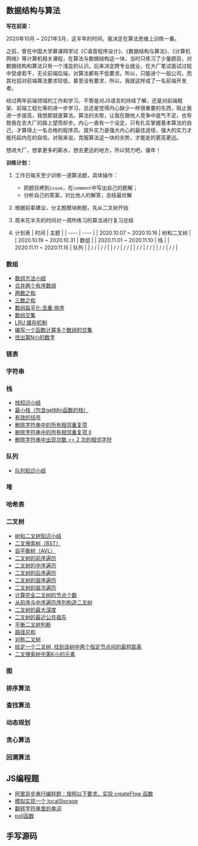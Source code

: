 ## 数据结构与算法

<strong>写在前面：</strong>

2020年10月 ~ 2021年3月，这半年的时间，我决定在算法思维上训练一番。

之前，曾在中国大学慕课网学过《C语音程序设计》、《数据结构与算法》、《计算机网络》等计算机相关课程，在算法与数据结构这一块，当时只练习了少量题目，对数据结构和算法只有一个浅显的认识。后来决定跨专业就业，在大厂笔试面试过程中受虐若干，无论前端后端，对算法都有不低要求。所以，只能进个一般公司，而其社招对前端算法要求较低，甚至没有要求，所以，我就这样成了一名前端开发者。

经过两年前端领域的工作和学习，不管是对JS语言的持续了解，还是对前端框架、前端工程化等的进一步学习，总还是觉得内心缺少一样很重要的东西，阻止我进一步提高，我想那就是算法。算法的劣势，让我在跟他人竞争中底气不足，也导致我在去大厂的路上望而却步。内心一直有一个设定，只有扎实掌握基本算法的自己，才算得上一名合格的程序员。提升实力是强大内心的最佳途径，强大的实力才能托起内在的自信。对我来说，克服算法这一块的劣势，才能走的更高更远。

想进大厂，想拿更多的薪水，想去更远的地方，所以努力吧，骚年！

<strong>训练计划：</strong>

1. 工作日每天至少训练一道算法题，具体操作：
    - 把题目拷到`issue`，在`comment`中写出自己的题解；
    - 分析自己的答案，对比他人的解答，总结最优解

2. 根据前辈建议，分主题模块刷题，先从二叉树开始
3. 周末花半天的时间对一周所练习的算法进行复习总结
4. 计划表
    |  时间   | 主题  |
    |  ----  | ----  |
    | 2020.10.07 ~ 2020.10.16  | 树和二叉树 |
    | 2020.10.19 ~ 2020.10.31 | 数组 |
    | 2020.11.01 ~ 2020.11.10 | 栈 |
    | 2020.11.11 ~ 2020.11.15 | 队列 |
    | / / | / / |
    | / / | / / |
    | / / | / / |
    | / / | / / |


### 数组
- [数组方法小结](https://github.com/xszi/fe-interview/issues/21)
- [合并两个有序数组](https://github.com/xszi/fe-interview/issues/22)
- [两数之和](https://github.com/xszi/fe-interview/issues/23)
- [三数之和](https://github.com/xszi/fe-interview/issues/24)
- [数组扁平化·去重·排序](https://github.com/xszi/fe-interview/issues/25)
- [数组交集](https://github.com/xszi/fe-interview/issues/26)
- [LRU 缓存机制](https://github.com/xszi/fe-interview/issues/27)
- [编写一个函数计算多个数组的交集](https://github.com/xszi/fe-interview/issues/28)
- [找出第N小的数字](https://github.com/xszi/fe-interview/issues/34)
### 链表

### 字符串

### 栈
- [栈知识小结](https://github.com/xszi/fe-interview/issues/29)
- [最小栈（包含getMin函数的栈）](https://github.com/xszi/fe-interview/issues/30)
- [有效的括号](https://github.com/xszi/fe-interview/issues/32)
- [删除字符串中的所有相邻重复项](https://github.com/xszi/fe-interview/issues/36)
- [删除字符串中的所有相邻重复项 II](https://github.com/xszi/fe-interview/issues/37)
- [删除字符串中出现次数 >= 2 次的相邻字符](https://github.com/xszi/fe-interview/issues/38)
### 队列
- [队列知识小结](https://github.com/xszi/fe-interview/issues/31)

### 堆

### 哈希表

### 二叉树

- [树和二叉树知识小结](https://github.com/xszi/fe-interview/issues/7)
- [二叉搜索树（BST）](https://github.com/xszi/fe-interview/issues/9)
- [自平衡树（AVL）](https://github.com/xszi/fe-interview/issues/10)
- [二叉树的前序遍历](https://github.com/xszi/fe-interview/issues/4)
- [二叉树的中序遍历](https://github.com/xszi/fe-interview/issues/5)
- [二叉树的后序遍历](https://github.com/xszi/fe-interview/issues/6)
- [二叉树的层序遍历](https://github.com/xszi/fe-interview/issues/11)
- [二叉树的层次遍历](https://github.com/xszi/fe-interview/issues/12)
- [计算完全二叉树的节点个数](https://github.com/xszi/fe-interview/issues/8)
- [从前序与中序遍历序列构造二叉树](https://github.com/xszi/fe-interview/issues/13)
- [二叉树的最大深度](https://github.com/xszi/fe-interview/issues/14)
- [二叉树的最近公共祖先](https://github.com/xszi/fe-interview/issues/15)
- [平衡二叉树判断](https://github.com/xszi/fe-interview/issues/16)
- [路径总和](https://github.com/xszi/fe-interview/issues/17)
- [对称二叉树](https://github.com/xszi/fe-interview/issues/18)
- [给定一个二叉树, 找到该树中两个指定节点间的最短距离](https://github.com/xszi/fe-interview/issues/19)
- [二叉搜索树中第K小的元素](https://github.com/xszi/fe-interview/issues/20)
### 图

### 排序算法

### 查找算法

### 动态规划

### 贪心算法

### 回溯算法

## JS编程题
- [阿里异步串行编程题：按照以下要求，实现 createFlow 函数](https://github.com/xszi/fe-interview/issues/1)
- [模拟实现一个 localStorage](https://github.com/xszi/fe-interview/issues/2)
- [翻转字符串里的单词](https://github.com/xszi/fe-interview/issues/3)
- [poll函数](https://github.com/xszi/fe-interview/issues/35)
## 手写源码






